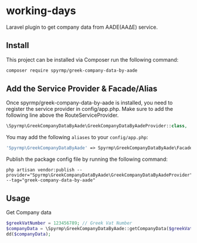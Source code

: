 # working-days

Laravel plugin to get company data from AADE(ΑΑΔΕ) service.

## Install

This project can be installed via Composer run the following command:

```bash
composer require spyrmp/greek-company-data-by-aade
```

## Add the Service Provider & Facade/Alias

Once spyrmp/greek-company-data-by-aade is installed, you need to register the service provider in config/app.php. Make
sure to add the following line above the RouteServiceProvider.

```PHP
\Spyrmp\GreekCompanyDataByAade\GreekCompanyDataByAadeProvider::class,
```

You may add the following `aliases` to your `config/app.php`:

```PHP
'Spyrmp\GreekCompanyDataByAade' => Spyrmp\GreekCompanyDataByAade\Facades\GreekCompanyDataByAade::class,
```

Publish the package config file by running the following command:

```
php artisan vendor:publish --provider="Spyrmp\GreekCompanyDataByAade\GreekCompanyDataByAadeProvider" --tag="greek-company-data-by-aade"
```

## Usage

Get Company data

```php
$greekVatNumber = 123456789; // Greek Vat Number
$companyData = \Spyrmp\GreekCompanyDataByAade::getCompanyData($greekVatNumber);
dd($companyData); 
```
